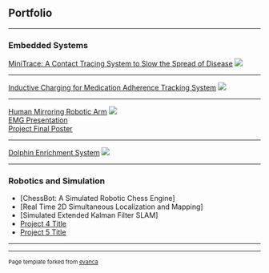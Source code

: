 ## Portfolio

---

### Embedded Systems

[MiniTrace: A Contact Tracing System to Slow the Spread of Disease](/sample_page)
<img src="images/dummy_thumbnail.jpg?raw=true"/>

---
[Inductive Charging for Medication Adherence Tracking System](/pdf/sample_presentation.pdf)
<img src="images/dummy_thumbnail.jpg?raw=true"/>

---
[Human Mirroring Robotic Arm](http://example.com/)
<img src="images/dummy_thumbnail.jpg?raw=true"/>
<br>
[EMG Presentation](/pdf/Presentation_HumanMirroringRoboticArm.pdf)
<br>
[Project Final Poster](/pdf/Poster_HumanMirroringRoboticArm.pdf)

---
[Dolphin Enrichment System](http://example.com/)
<img src="images/dummy_thumbnail.jpg?raw=true"/>

---

### Robotics and Simulation

- [ChessBot: A Simulated Robotic Chess Engine]
- [Real Time 2D Simultaneous Localization and Mapping]
- [Simulated Extended Kalman Filter SLAM]
- [Project 4 Title](http://example.com/)
- [Project 5 Title](http://example.com/)

---




---
<p style="font-size:11px">Page template forked from <a href="https://github.com/evanca/quick-portfolio">evanca</a></p>
<!-- Remove above link if you don't want to attibute -->
